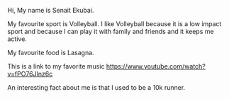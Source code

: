 Hi, My name is Senait Ekubai. 

 My favourite sport is Volleyball. 
 I like Volleyball because it is a low impact sport and because I can play it with family and friends and it keeps me active.
   
My favourite food is Lasagna. 
   
This is a link to my favorite music https://www.youtube.com/watch?v=fPO76Jlnz6c 

 An interesting fact about me is that I used to be a 10k runner.
